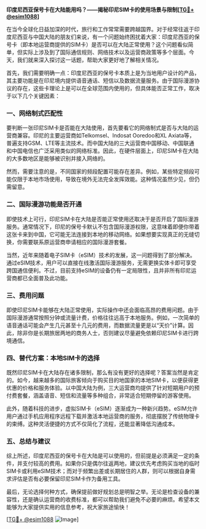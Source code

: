 **印度尼西亚保号卡在大陆能用吗？——揭秘印尼SIM卡的使用场景与限制[[TG💪+ @esim1088](https://t.me/s/esim1088)]**

在当今全球化日益加深的时代，旅行和工作常常需要跨越国界。对于经常往返于印度尼西亚与中国大陆的朋友们来说，有一个问题始终困扰着大家：印度尼西亚的保号卡（即本地运营商提供的SIM卡）是否可以在大陆正常使用？这个问题看似简单，但实际上涉及到了国际通信规则、网络技术以及运营商政策等多个层面。今天，我们就来深入探讨这一话题，帮助大家更好地了解相关情况。

首先，我们需要明确一点：印度尼西亚的保号卡本质上是为当地用户设计的产品，其主要功能是在印尼境内提供语音通话、短信以及数据流量服务。由于国际漫游协议的存在，这些卡理论上是可以在全球范围内使用的，但具体能否正常工作，取决于以下几个关键因素：

### **一、网络制式匹配性**
要判断一张印尼SIM卡是否能在大陆使用，首先要看它的网络制式是否与大陆的运营商兼容。印尼的主要运营商如Telkomsel、Indosat Ooredoo和XL Axiata等，普遍支持GSM、LTE等主流技术。而中国大陆的三大运营商中国移动、中国联通和中国电信也广泛采用类似的网络标准。因此，在硬件层面上，印尼SIM卡在大陆的大多数地区是能够被识别并接入网络的。

然而，需要注意的是，不同国家的频段配置可能存在差异。例如，某些特定频段可能仅限于本地市场使用，导致在境外无法完全发挥效能。这种情况虽然少见，但仍需留意。

### **二、国际漫游功能是否开通**
即使技术上可行，印尼SIM卡在大陆是否能正常使用还取决于是否开启了国际漫游服务。通常情况下，印尼的保号卡默认不包含国际漫游权限，这意味着即便你带着这张卡来到中国，它可能无法连接到本地的移动网络。如果想要实现真正的无缝切换，你需要联系原运营商申请相应的国际漫游套餐。

当然，近年来随着电子SIM卡（eSIM）技术的发展，这一问题得到了部分解决。通过eSIM技术，用户可以直接在线激活国际漫游服务，无需更换实体卡即可享受跨国通信便利。不过，目前支持eSIM的设备仍有一定局限性，且并非所有印尼运营商都已全面普及此功能。

### **三、费用问题**
即使印尼SIM卡能够在大陆正常使用，实际操作中还会面临高昂的费用问题。由于国际漫游通常按照分钟或流量计费，价格往往远高于本地服务。例如，一次简单的语音通话可能会产生几元甚至十几元的费用，而数据流量更是以“天价”计算。因此，除非你是长期旅居两地的商务人士，否则建议尽量避免依赖印尼SIM卡进行跨境通信。

### **四、替代方案：本地SIM卡的选择**
既然印尼SIM卡在大陆存在诸多限制，那么有没有更好的选择呢？答案当然是肯定的。如今，越来越多的国际旅客倾向于购买目的地国家的本地SIM卡，以便获得更优惠的价格和服务体验。以中国大陆为例，三大运营商均提供了针对短期用户的预付费套餐，涵盖语音、短信和流量等多种组合，非常适合短期停留的游客使用。

此外，随着科技的进步，虚拟SIM卡（eSIM）逐渐成为一种新兴趋势。eSIM允许用户通过手机应用程序远程下载并激活本地运营商的服务，彻底摆脱了传统物理卡的束缚。这种灵活便捷的方式不仅简化了流程，还能显著降低沟通成本。

### **五、总结与建议**
综上所述，印度尼西亚的保号卡在大陆是可以使用的，但前提是必须满足一定的条件，并支付较高的费用。如果你只是偶尔往返两地，建议优先考虑购买当地的临时SIM卡或利用eSIM技术；而对于频繁出差或长期居住的人群，则可以根据自身需求评估是否有必要保留印尼SIM卡作为备用工具。

最后，无论选择何种方式，确保提前做好规划总是明智之举。无论是检查设备的兼容性，还是确认运营商的收费标准，都可以帮助我们避免不必要的麻烦。希望本文能够为大家提供实用的信息参考，祝大家旅途愉快！

[[TG💪+ @esim1088](https://t.me/s/esim1088) ![Image](https://i.postimg.cc/4NQfJmqS/Snipaste-2025-05-13-00-14-12.png)]